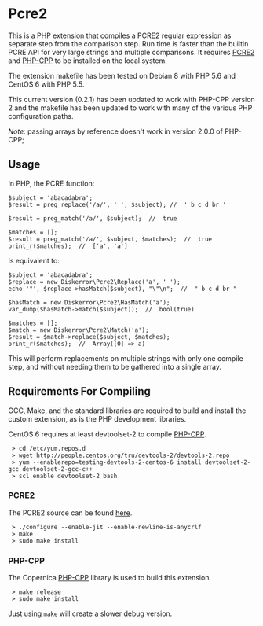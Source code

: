 # Pcre2
This is a PHP extension that compiles a PCRE2 regular expression as separate step from the comparison step. Run time is faster than the builtin PCRE API for very large strings and multiple comparisons. It requires [PCRE2](http://www.pcre.org) and [PHP-CPP](http://www.php-cpp.com/) to be installed on the local system.

The extension makefile has been tested on Debian 8 with PHP 5.6 and CentOS 6 with PHP 5.5.

This current version (0.2.1) has been updated to work with PHP-CPP version 2 and the makefile has been updated to work with many of the various PHP configuration paths.

*Note:* passing arrays by reference doesn't work in version 2.0.0 of PHP-CPP;

## Usage
In PHP, the PCRE function:
```
$subject = 'abacadabra';
$result = preg_replace('/a/', ' ', $subject); //  ' b c d br '

$result = preg_match('/a/', $subject);  //  true

$matches = [];
$result = preg_match('/a/', $subject, $matches);  //  true
print_r($matches);  //  ['a', 'a']
```
Is equivalent to:
```
$subject = 'abacadabra';
$replace = new Diskerror\Pcre2\Replace('a', ' ');
echo '"', $replace->hasMatch($subject), "\"\n";  //  " b c d br "

$hasMatch = new Diskerror\Pcre2\HasMatch('a');
var_dump($hasMatch->match($subject));  //  bool(true)

$matches = [];
$match = new Diskerror\Pcre2\Match('a');
$result = $match->replace($subject, $matches);
print_r($matches);  //  Array([0] => a)
```
This will perform replacements on multiple strings with only one compile step, and without needing them to be gathered into a single array.

## Requirements For Compiling
GCC, Make, and the standard libraries are required to build and install the custom extension, as is the PHP development libraries.

CentOS 6 requires at least devtoolset-2 to compile [PHP-CPP](http://www.php-cpp.com/).
```
 > cd /etc/yum.repos.d
 > wget http://people.centos.org/tru/devtools-2/devtools-2.repo
 > yum --enablerepo=testing-devtools-2-centos-6 install devtoolset-2-gcc devtoolset-2-gcc-c++
 > scl enable devtoolset-2 bash
```

### PCRE2
The PCRE2 source can be found [here](http://www.pcre.org).
```
 > ./configure --enable-jit --enable-newline-is-anycrlf
 > make
 > sudo make install
```

### PHP-CPP
The Copernica [PHP-CPP](http://www.php-cpp.com/) library is used to build this extension.
```
 > make release
 > sudo make install
```
Just using ```make``` will create a slower debug version.
